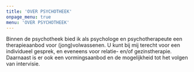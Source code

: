 ```yaml
---
title: 'OVER PSYCHOTHEEK'
onpage_menu: true
menu: 'OVER PSYCHOTHEEK'
---
```


Binnen de psychotheek bied ik als psychologe en psychotherapeute een therapieaanbod voor (jong)volwassenen. U kunt bij mij terecht voor een individueel gesprek, en eveneens voor relatie- en/of gezinstherapie. Daarnaast is er ook een vormingsaanbod en de mogelijkheid tot het volgen van intervisie.